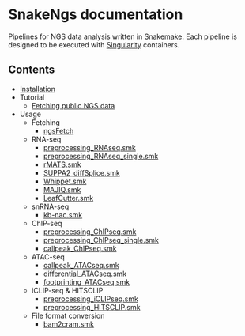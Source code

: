 # SnakeNgs documentation

Pipelines for NGS data analysis written in [Snakemake](https://snakemake.readthedocs.io/en/stable/). Each pipeline is designed to be executed with [Singularity](https://sylabs.io/singularity/) containers.

## Contents

- [Installation](installation.md)
- Tutorial
    - [Fetching public NGS data](tutorial/Fetching.md)
    <!-- - [RNA-seq](tutorial/RNAseq.md)
    - [snRNA-seq](tutorial/snRNAseq.md)
    - [ChIP-seq](tutorial/ChIPseq.md)
    - [ATAC-seq](tutorial/ATACseq.md)
    - [iCLIP-seq](tutorial/iCLIPseq.md)
    - [HITSCLIP](tutorial/HITSCLIP.md) -->
- Usage
    - Fetching
        - [ngsFetch](usage/ngsFetch.md)
    - RNA-seq
        - [preprocessing_RNAseq.smk](usage/preprocessing_RNAseq.md)
        - [preprocessing_RNAseq_single.smk](usage/preprocessing_RNAseq_single.md)
        - [rMATS.smk](usage/rMATS.md)
        - [SUPPA2_diffSplice.smk](usage/SUPPA2_diffSplice.md)
        - [Whippet.smk](usage/Whippet.md)
        - [MAJIQ.smk](usage/MAJIQ.md)
        - [LeafCutter.smk](usage/LeafCutter.md)
    - snRNA-seq
        - [kb-nac.smk](usage/kb-nac.md)
    - ChIP-seq
        - [preprocessing_ChIPseq.smk](usage/preprocessing_ChIPseq.md)
        - [preprocessing_ChIPseq_single.smk](usage/preprocessing_ChIPseq_single.md)
        - [callpeak_ChIPseq.smk](usage/callpeak_ChIPseq.md)
    - ATAC-seq
        - [callpeak_ATACseq.smk](usage/callpeak_ATACseq.md)
        - [differential_ATACseq.smk](usage/differential_ATACseq.md)
        - [footprinting_ATACseq.smk](usage/footprinting_ATACseq.md)
    - iCLIP-seq & HITSCLIP
        - [preprocessing_iCLIPseq.smk](usage/preprocessing_iCLIPseq.md)
        - [preprocessing_HITSCLIP.smk](usage/preprocessing_HITSCLIP.md)
    - File format conversion
        - [bam2cram.smk](usage/bam2cram.md)
